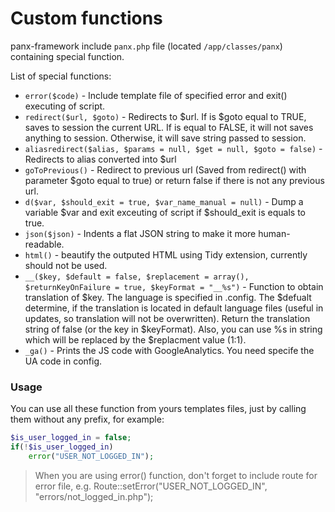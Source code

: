 # Custom functions

panx-framework include `panx.php` file (located `/app/classes/panx`) containing special function.

List of special functions:

* `error($code)` - Include template file of specified error and exit() executing of script.
* `redirect($url, $goto)` - Redirects to $url. If is $goto equal to TRUE, saves to session the current URL. If is equal to FALSE, it will not saves anything to session. Otherwise, it will save string passed to session.
* `aliasredirect($alias, $params = null, $get = null, $goto = false)`  - Redirects to alias converted into $url
* `goToPrevious()` - Redirect to previous url (Saved from redirect() with parameter $goto equal to true) or return false if there is not any previous url.
* `d($var, $should_exit = true, $var_name_manual = null)` - Dump a variable $var and exit exceuting of script if $should_exit is equals to true.
* `json($json)` - Indents a flat JSON string to make it more human-readable.
* `html()` - beautify the outputed HTML using Tidy extension, currently should not be used.
* `__($key, $default = false, $replacement = array(), $returnKeyOnFailure = true, $keyFormat = "__%s")` - Function to obtain translation of $key. The language is specified in .config. The $defualt determine, if the translation is located in default language files (useful in updates, so translation will not be overwritten). Return the translation string of false (or the key in $keyFormat). Also, you can use %s in string which will be replaced by the $replacment value (1:1).
* `_ga()` - Prints the JS code with GoogleAnalytics. You need specife the UA code in config.

### Usage

You can use all these function from yours templates files, just by calling them without any prefix, for example:

```php
$is_user_logged_in = false;
if(!$is_user_logged_in)
	error("USER_NOT_LOGGED_IN");
```

> When you are using error() function, don't forget to include route for error file, e.g. Route::setError("USER_NOT_LOGGED_IN", "errors/not_logged_in.php");